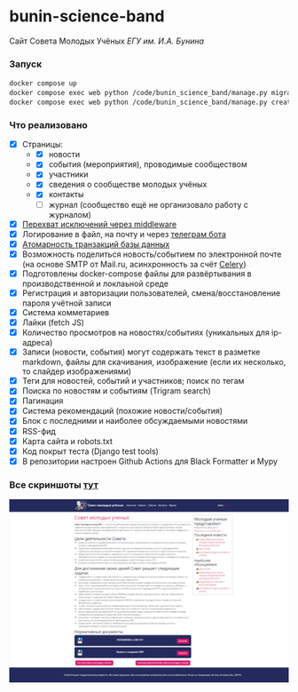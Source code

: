 # bunin-science-band
Сайт Совета Молодых Учёных *ЕГУ им. И.А. Бунина*

### Запуск
```bash
docker compose up
docker compose exec web python /code/bunin_science_band/manage.py migrate
docker compose exec web python /code/bunin_science_band/manage.py createsuperuser
```

### Что реализовано
- [x] Страницы:
  - - [x] новости
  - - [x] события (мероприятия), проводимые сообществом
  - - [x] участники 
  - - [x] сведения о сообществе молодых учёных
  - - [x] контакты
    - [ ] журнал (сообщество ещё не организовало работу с журналом)
- [x] [Перехват исключений через middleware](https://github.com/Peopl3s/bunin-science-band/blob/74b91d807627435b3144c9e6ecfe1e07edaad626/bunin_science_band/utils/middleware.py#L1)
- [x] Логирование в файл, на почту и через [телеграм бота](https://github.com/Peopl3s/bunin-science-band/blob/main/bunin_science_band/utils/telegrambot_handler.py)
- [x] [Атомарность транзакций базы данныx](https://github.com/Peopl3s/bunin-science-band/blob/main/bunin_science_band/utils/core.py)
- [x] Возможность поделиться новость/событием по электронной почте (на основе SMTP от Mail.ru, асинхронность за счёт [Celery](https://github.com/Peopl3s/bunin-science-band/blob/main/bunin_science_band/bunin_science_band/celery.py))
- [x] Подготовлены docker-compose файлы для развёртывания в производственной и локлаьной среде
- [x] Регистрация и авторизации пользователей, смена/восстановление пароля учётной записи
- [x] Система комметариев
- [x] Лайки (fetch JS)
- [x] Количество просмотров на новостях/событиях (уникальных для ip-адреса)
- [x] Записи (новости, события) могут содержать текст в разметке markdown, файлы для скачивания, изображение (если их несколько, то слайдер изображениями)
- [x] Теги для новостей, событий и участников; поиск по тегам
- [x] Поиска по новостям и событиям (Trigram search)
- [x] Пагинация
- [x] Система рекомендаций (похожие новости/события)
- [x] Блок с последними и наиболее обсуждаемыми новостями
- [x] RSS-фид
- [x] Карта сайта и robots.txt
- [x] Код покрыт теста (Django test tools)
- [x] В репозитории настроен Github Actions для Black Formatter и Mypy 

### Все скриншоты [тут](https://github.com/Peopl3s/bunin-science-band/tree/main/screens)
![alt text](https://github.com/Peopl3s/bunin-science-band/blob/main/screens/index.PNG)
